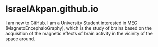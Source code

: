 # IsraelAkpan.github.io
I am new to GitHub. I am a University Student interested in MEG (MagnetoEncephaloGraphy), which is the study of brains based on the acquisition of the magnetic effects of brain activity in the vicinity of the space around.
